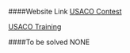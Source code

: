 ####Website Link
[USACO Contest](http://www.usaco.org/)

[USACO Training](http://train.usaco.org/usacogate/)

####To be solved
	NONE
